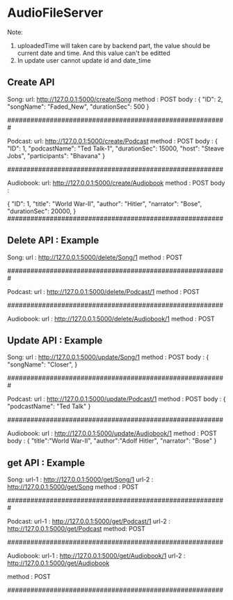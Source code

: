 # AudioFileServer

Note: 
1. uploadedTime will taken care by backend part, the value should be current date and time. And this value can't be editted
2. In update user cannot update id and date_time

## Create API
Song:
url: http://127.0.0.1:5000/create/Song
method : POST
body :
{
    "ID": 2, 
    "songName": "Faded_New", 
    "durationSec": 500
}

#########################################################

Podcast:
url: http://127.0.0.1:5000/create/Podcast
method : POST
body :
{
    "ID": 1, 
    "podcastName": "Ted Talk-1", 
    "durationSec": 15000, 
    "host": "Steave Jobs", 
    "participants": "Bhavana"
}

########################################################

Audiobook:
url: http://127.0.0.1:5000/create/Audiobook
method : POST
body :

{
    "ID": 1, 
    "title": "World War-II", 
    "author": "Hitler", 
    "narrator": "Bose", 
    "durationSec": 20000, 
}
########################################################


## Delete API : Example
Song:
url : http://127.0.0.1:5000/delete/Song/1
method : POST

#########################################################

Podcast:
url : http://127.0.0.1:5000/delete/Podcast/1
method : POST

########################################################

Audiobook:
url : http://127.0.0.1:5000/delete/Audiobook/1
method : POST

## Update API : Example
Song:
url : http://127.0.0.1:5000/update/Song/1
method : POST
body :
{
    "songName": "Closer", 
}

#########################################################

Podcast: 
url : http://127.0.0.1:5000/update/Podcast/1
method : POST
body :
{
    "podcastName": "Ted Talk"
}

########################################################

Audiobook:
url : http://127.0.0.1:5000/update/Audiobook/1
method : POST
body :
{
    "title":"World War-II",
    "author":"Adolf Hitler",
    "narrator": "Bose"
}


## get API : Example
Song: 
url-1 : http://127.0.0.1:5000/get/Song/1
url-2 : http://127.0.0.1:5000/get/Song
method : POST

#########################################################

Podcast:
url-1 : http://127.0.0.1:5000/get/Podcast/1
url-2 : http://127.0.0.1:5000/get/Podcast
method: POST

########################################################

Audiobook:
url-1 : http://127.0.0.1:5000/get/Audiobook/1
url-2 : http://127.0.0.1:5000/get/Audiobook

method : POST

########################################################
